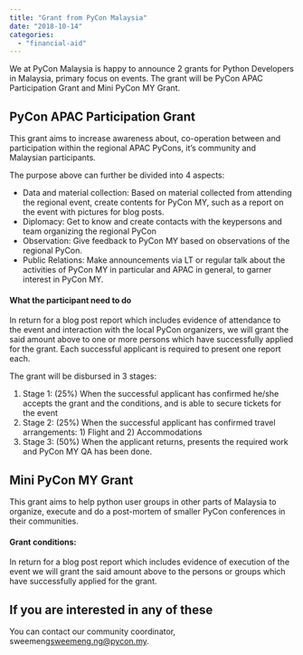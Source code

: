 ```yaml
---
title: "Grant from PyCon Malaysia"
date: "2018-10-14"
categories:
  - "financial-aid"
---
```


We at PyCon Malaysia is happy to announce 2 grants for Python Developers in Malaysia, primary focus on events. The grant will be PyCon APAC Participation Grant and Mini PyCon MY Grant.

## PyCon APAC Participation Grant

This grant aims to increase awareness about, co-operation between and participation within the regional APAC PyCons, it’s community and Malaysian participants.

The purpose above can further be divided into 4 aspects:

- Data and material collection: Based on material collected from attending the regional event, create contents for PyCon MY, such as a report on the event with pictures for blog posts.
- Diplomacy: Get to know and create contacts with the keypersons and team organizing the regional PyCon
- Observation: Give feedback to PyCon MY based on observations of the regional PyCon.
- Public Relations: Make announcements via LT or regular talk about the activities of PyCon MY in particular and APAC in general, to garner interest in PyCon MY.

#### What the participant need to do

In return for a blog post report which includes evidence of attendance to the event and interaction with the local PyCon organizers, we will grant the said amount above to one or more persons which have successfully applied for the grant. Each successful applicant is required to present one report each.

The grant will be disbursed in 3 stages:

1. Stage 1: (25%) When the successful applicant has confirmed he/she accepts the grant and the conditions, and is able to secure tickets for the event
2. Stage 2: (25%) When the successful applicant has confirmed travel arrangements: 1) Flight and 2) Accommodations
3. Stage 3: (50%) When the applicant returns, presents the required work and PyCon MY QA has been done.

## Mini PyCon MY Grant

This grant aims to help python user groups in other parts of Malaysia to organize, execute and do a post-mortem of smaller PyCon conferences in their communities.

#### Grant conditions:

In return for a blog post report which includes evidence of execution of the event we will grant the said amount above to the persons or groups which have successfully applied for the grant.

## If you are interested in any of these

You can contact our community coordinator, sweemeng<sweemeng.ng@pycon.my>.
